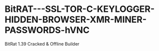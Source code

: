 # BitRAT---SSL-TOR-C-KEYLOGGER-HIDDEN-BROWSER-XMR-MINER-PASSWORDS-hVNC
BitRat 1.39 Cracked &amp; Offline Builder
